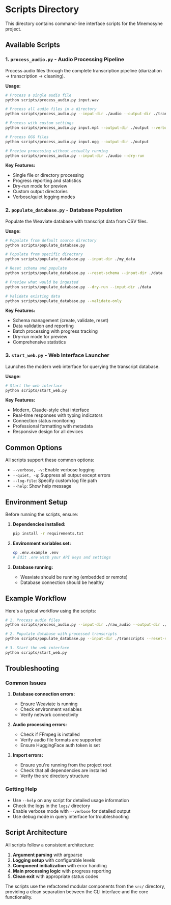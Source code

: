# Scripts Directory

This directory contains command-line interface scripts for the Mnemosyne project.

## Available Scripts

### 1. `process_audio.py` - Audio Processing Pipeline

Process audio files through the complete transcription pipeline (diarization → transcription → cleaning).

**Usage:**
```bash
# Process a single audio file
python scripts/process_audio.py input.wav

# Process all audio files in a directory
python scripts/process_audio.py --input-dir ./audio --output-dir ./transcripts

# Process with custom settings
python scripts/process_audio.py input.mp4 --output-dir ./output --verbose

# Process OGG files
python scripts/process_audio.py input.ogg --output-dir ./output

# Preview processing without actually running
python scripts/process_audio.py --input-dir ./audio --dry-run
```

**Key Features:**
- Single file or directory processing
- Progress reporting and statistics
- Dry-run mode for preview
- Custom output directories
- Verbose/quiet logging modes

### 2. `populate_database.py` - Database Population

Populate the Weaviate database with transcript data from CSV files.

**Usage:**
```bash
# Populate from default source directory
python scripts/populate_database.py

# Populate from specific directory
python scripts/populate_database.py --input-dir ./my_data

# Reset schema and populate
python scripts/populate_database.py --reset-schema --input-dir ./data

# Preview what would be ingested
python scripts/populate_database.py --dry-run --input-dir ./data

# Validate existing data
python scripts/populate_database.py --validate-only
```

**Key Features:**
- Schema management (create, validate, reset)
- Data validation and reporting
- Batch processing with progress tracking
- Dry-run mode for preview
- Comprehensive statistics

### 3. `start_web.py` - Web Interface Launcher

Launches the modern web interface for querying the transcript database.

**Usage:**
```bash
# Start the web interface
python scripts/start_web.py
```

**Key Features:**
- Modern, Claude-style chat interface
- Real-time responses with typing indicators
- Connection status monitoring
- Professional formatting with metadata
- Responsive design for all devices

## Common Options

All scripts support these common options:

- `--verbose, -v`: Enable verbose logging
- `--quiet, -q`: Suppress all output except errors
- `--log-file`: Specify custom log file path
- `--help`: Show help message

## Environment Setup

Before running the scripts, ensure:

1. **Dependencies installed:**
   ```bash
   pip install -r requirements.txt
   ```

2. **Environment variables set:**
   ```bash
   cp .env.example .env
   # Edit .env with your API keys and settings
   ```

3. **Database running:**
   - Weaviate should be running (embedded or remote)
   - Database connection should be healthy

## Example Workflow

Here's a typical workflow using the scripts:

```bash
# 1. Process audio files
python scripts/process_audio.py --input-dir ./raw_audio --output-dir ./transcripts

# 2. Populate database with processed transcripts
python scripts/populate_database.py --input-dir ./transcripts --reset-schema

# 3. Start the web interface
python scripts/start_web.py
```

## Troubleshooting

### Common Issues

1. **Database connection errors:**
   - Ensure Weaviate is running
   - Check environment variables
   - Verify network connectivity

2. **Audio processing errors:**
   - Check if FFmpeg is installed
   - Verify audio file formats are supported
   - Ensure HuggingFace auth token is set

3. **Import errors:**
   - Ensure you're running from the project root
   - Check that all dependencies are installed
   - Verify the src directory structure

### Getting Help

- Use `--help` on any script for detailed usage information
- Check the logs in the `logs/` directory
- Enable verbose mode with `--verbose` for detailed output
- Use debug mode in query interface for troubleshooting

## Script Architecture

All scripts follow a consistent architecture:

1. **Argument parsing** with argparse
2. **Logging setup** with configurable levels
3. **Component initialization** with error handling
4. **Main processing logic** with progress reporting
5. **Clean exit** with appropriate status codes

The scripts use the refactored modular components from the `src/` directory, providing a clean separation between the CLI interface and the core functionality.
